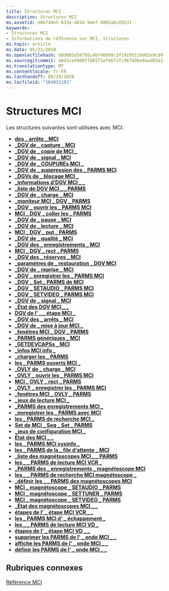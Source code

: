 ```yaml
---
title: Structures MCI
description: Structures MCI
ms.assetid: e86740e5-633e-465d-94ef-8065a8c05b31
keywords:
- Structures MCI
- Informations de référence sur MCI, structures
ms.topic: article
ms.date: 05/31/2018
ms.openlocfilehash: ddd081d34795c4bf46890c3f19c05119d63e9c09
ms.sourcegitcommit: ebd3ce6908ff865f1ef66f2fc96769be0aad82e1
ms.translationtype: MT
ms.contentlocale: fr-FR
ms.lasthandoff: 08/19/2020
ms.locfileid: "104031181"
---
```

# <a name="mci-structures"></a>Structures MCI

Les structures suivantes sont utilisées avec MCI.

-   [**des \_ arrêts \_ MCI**](mci-break-parms.md)
-   [**\_DGV de \_ capture \_ MCI**](/windows/desktop/api/Digitalv/ns-digitalv-mci_dgv_capture_parmsa)
-   [**\_DGV de \_ copie de MCI \_**](/windows/desktop/api/Digitalv/ns-digitalv-mci_dgv_copy_parms)
-   [**\_DGV de \_ signal \_ MCI**](/windows/desktop/api/Digitalv/ns-digitalv-mci_dgv_cue_parms)
-   [**\_DGV de \_ COUPUREs MCI \_**](/windows/desktop/api/Digitalv/ns-digitalv-mci_dgv_cut_parms)
-   [**\_DGV de \_ suppression des \_ PARMS MCI**](/windows/desktop/api/Digitalv/ns-digitalv-mci_dgv_delete_parms)
-   [**\_DGVs de \_ blocage MCI \_**](/windows/desktop/api/Digitalv/ns-digitalv-mci_dgv_rect_parms)
-   [**\_informations d’DGV MCI \_ \_**](/windows/desktop/api/Digitalv/ns-digitalv-mci_dgv_info_parmsa)
-   [**\_liste de DGV MCI \_ \_ PARMS**](/windows/desktop/api/Digitalv/ns-digitalv-mci_dgv_list_parmsa)
-   [**\_DGV de \_ charge \_ MCI**](/previous-versions//dd743391(v=vs.85))
-   [**\_moniteur MCI \_ DGV \_ PARMS**](/windows/desktop/api/Digitalv/ns-digitalv-mci_dgv_monitor_parms)
-   [**\_DGV \_ ouvrir les \_ PARMS MCI**](/windows/desktop/api/Digitalv/ns-digitalv-mci_dgv_open_parmsa)
-   [**MCI \_ DGV \_ coller les \_ PARMS**](/windows/desktop/api/Digitalv/ns-digitalv-mci_dgv_paste_parms)
-   [**\_DGV de \_ pause \_ MCI**](/previous-versions//dd743395(v=vs.85))
-   [**\_DGV de \_ lecture \_ MCI**](/previous-versions//dd743396(v=vs.85))
-   [**MCI \_ DGV \_ put \_ PARMS**](/previous-versions//dd743397(v=vs.85))
-   [**\_DGV de \_ qualité \_ MCI**](/windows/desktop/api/Digitalv/ns-digitalv-mci_dgv_quality_parmsa)
-   [**\_DGV des \_ enregistrements \_ MCI**](/windows/desktop/api/Digitalv/ns-digitalv-mci_dgv_record_parms)
-   [**MCI \_ DGV \_ rect \_ PARMS**](/windows/win32/api/digitalv/ns-digitalv-mci_dgv_rect_parms)
-   [**\_DGV des \_ réserves \_ MCI**](/windows/desktop/api/Digitalv/ns-digitalv-mci_dgv_reserve_parmsa)
-   [**\_paramètres de \_ restauration \_ DGV MCI**](/windows/desktop/api/Digitalv/ns-digitalv-mci_dgv_restore_parmsa)
-   [**\_DGV de \_ reprise \_ MCI**](/previous-versions//dd743403(v=vs.85))
-   [**\_DGV \_ enregistrer les \_ PARMS MCI**](/windows/desktop/api/Digitalv/ns-digitalv-mci_dgv_save_parmsa)
-   [**\_DGV \_ Set \_ PARMS de MCI**](/windows/desktop/api/Digitalv/ns-digitalv-mci_dgv_set_parms)
-   [**\_DGV \_ SETAUDIO \_ PARMS MCI**](/windows/desktop/api/Digitalv/ns-digitalv-mci_dgv_setaudio_parmsa)
-   [**\_DGV \_ SETVIDEO \_ PARMS MCI**](/windows/desktop/api/Digitalv/ns-digitalv-mci_dgv_setvideo_parmsa)
-   [**\_DGV de \_ signal \_ MCI**](/windows/desktop/api/Digitalv/ns-digitalv-mci_dgv_signal_parms)
-   [**\_État des DGV MCI \_ \_**](/windows/desktop/api/Digitalv/ns-digitalv-mci_dgv_status_parmsa)
-   [**DGV de l' \_ \_ étape MCI \_**](/windows/desktop/api/Digitalv/ns-digitalv-mci_dgv_step_parms)
-   [**\_DGV des \_ arrêts \_ MCI**](/previous-versions//dd743411(v=vs.85))
-   [**\_DGV de \_ mise à jour MCI \_**](/windows/desktop/api/Digitalv/ns-digitalv-mci_dgv_update_parms)
-   [**\_fenêtres MCI \_ DGV \_ PARMS**](/windows/desktop/api/Digitalv/ns-digitalv-mci_dgv_window_parmsa)
-   [**\_PARMS génériques \_ MCI**](mci-generic-parms.md)
-   [**\_GETDEVCAPSs \_ MCI**](mci-getdevcaps-parms.md)
-   [**\_infos MCI info \_**](mci-info-parms.md)
-   [**\_charger les \_ PARMS**](mci-load-parms.md)
-   [**les \_ PARMS ouverts MCI \_**](mci-open-parms.md)
-   [**\_OVLY de \_ charge \_ MCI**](mci-ovly-load-parms.md)
-   [**\_OVLY \_ ouvrir les \_ PARMS MCI**](mci-ovly-open-parms.md)
-   [**MCI \_ OVLY \_ rect \_ PARMS**](mci-ovly-rect-parms.md)
-   [**\_OVLY \_ enregistrer les \_ PARMS MCI**](/previous-versions//dd743447(v=vs.85))
-   [**\_fenêtres MCI \_ OVLY \_ PARMS**](mci-ovly-window-parms.md)
-   [**\_jeux de lecture MCI \_**](mci-play-parms.md)
-   [**\_PARMS des enregistrements MCI \_**](mci-record-parms.md)
-   [**\_enregistrer les \_ PARMS avec MCI**](mci-save-parms.md)
-   [**les \_ PARMS de recherche MCI \_**](mci-seek-parms.md)
-   [**Set de MCI \_ Seq \_ Set \_ PARMS**](mci-seq-set-parms.md)
-   [**\_jeux de configuration MCI \_**](mci-set-parms.md)
-   [**État des MCI \_ \_**](mci-status-parms.md)
-   [**les \_ PARMS MCI sysinfo \_**](mci-sysinfo-parms.md)
-   [**les \_ PARMS de la \_ file d’attente \_ MCI**](mci-vcr-cue-parms.md)
-   [**\_liste des magnétoscopes MCI \_ \_ PARMS**](mci-vcr-list-parms.md)
-   [**les \_ \_ PARMS de lecture MCI VCR \_**](mci-vcr-play-parms.md)
-   [**\_PARMS des \_ enregistrements \_ magnétoscope MCI**](mci-vcr-record-parms.md)
-   [**les \_ \_ PARMS de recherche MCI magnétoscope \_**](mci-vcr-seek-parms.md)
-   [**\_définir les \_ \_ PARMS des magnétoscopes MCI**](mci-vcr-set-parms.md)
-   [**MCI \_ magnétoscope \_ SETAUDIO \_ PARMS**](mci-vcr-setaudio-parms.md)
-   [**MCI \_ magnétoscope \_ SETTUNER \_ PARMS**](mci-vcr-settuner-parms.md)
-   [**MCI \_ magnétoscope \_ SETVIDEO \_ PARMS**](mci-vcr-setvideo-parms.md)
-   [**\_État des magnétoscopes MCI \_ \_**](mci-vcr-status-parms.md)
-   [**étapes de l' \_ étape MCI VCR \_ \_**](mci-vcr-step-parms.md)
-   [**les \_ PARMS MCI d' \_ échappement \_**](mci-vd-escape-parms.md)
-   [**les \_ \_ PARMS de lecture MCI VD \_**](mci-vd-play-parms.md)
-   [**étapes de l' \_ étape MCI VD \_ \_**](mci-vd-step-parms.md)
-   [**supprimer les PARMS de l' \_ onde MCI \_ \_**](mci-wave-delete-parms.md)
-   [**affiche les PARMS de l' \_ onde MCI \_ \_**](mci-wave-open-parms.md)
-   [**définir les PARMS de l' \_ onde MCI \_ \_**](mci-wave-set-parms.md)

## <a name="related-topics"></a>Rubriques connexes

<dl> <dt>

[Référence MCI](mci-reference.md)
</dt> </dl>

 

 